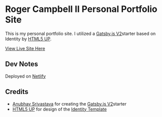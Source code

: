 # Roger Campbell II Personal Portfolio Site

This is my personal portfolio site. I utilized a [Gatsby.js V2](https://github.com/anubhavsrivastava/gatsby-starter-identity)starter based on Identity by [HTML5 UP](https://html5up.net/identity).

[View Live Site Here](wwww.rogercampbell.net)


## Dev Notes <a name="dev-notes"></a>

Deployed on [Netlify](https://www.netlify.com/)


## Credits <a name="credits"></a>
* [Anubhav Srivastava](https://github.com/anubhavsrivastava) for creating the [Gatsby.js V2](https://github.com/anubhavsrivastava/gatsby-starter-identity)starter
* [HTML5 UP](https://html5up.net/identity) for design of the [Identity Template](https://html5up.net/identity)